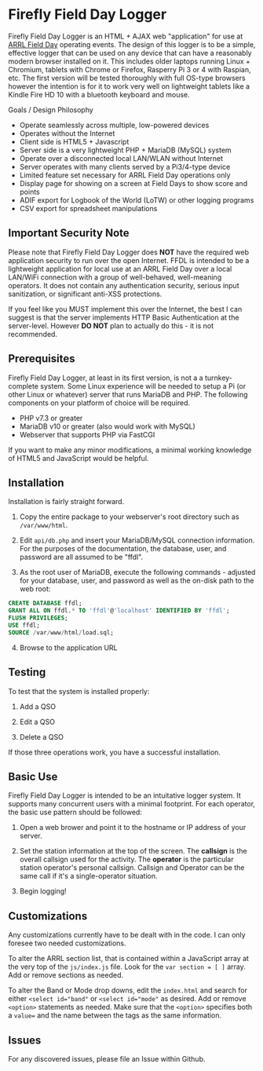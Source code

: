 # Firefly Field Day Logger
Firefly Field Day Logger is an HTML + AJAX web "application" for use 
at [ARRL Field Day](http://www.arrl.org/field-day) operating events. 
The design of this logger is to be a simple, effective logger that 
can be used on any device that can have a reasonably modern browser
installed on it. This includes older laptops running Linux + Chromium,
tablets with Chrome or Firefox, Rasperry Pi 3 or 4 with Raspian, etc.
The first version will be tested thoroughly with full OS-type
browsers however the intention is for it to work very well on lightweight
tablets like a Kindle Fire HD 10 with a bluetooth keyboard and mouse.

Goals / Design Philosophy

- Operate seamlessly across multiple, low-powered devices
- Operates without the Internet
- Client side is HTML5 + Javascript
- Server side is a very lightweight PHP + MariaDB (MySQL) system
- Operate over a disconnected local LAN/WLAN without Internet
- Server operates with many clients served by a Pi3/4-type device
- Limited feature set necessary for ARRL Field Day operations only
- Display page for showing on a screen at Field Days to show score and points
- ADIF export for Logbook of the World (LoTW) or other logging programs
- CSV export for spreadsheet manipulations

## Important Security Note

Please note that Firefly Field Day Logger does **NOT** have the
required web application security to run over the open
Internet. FFDL is intended to be a lightweight application for local use
at an ARRL Field Day over a local LAN/WiFi connection with a group of
well-behaved, well-meaning operators. It does not contain any authentication
security, serious input sanitization, or significant anti-XSS protections.

If you feel like you MUST implement this over the Internet, the best I can
suggest is that the server implements HTTP Basic Authentication at the
server-level. However **DO NOT** plan to actually do this - it is not
recommended.

## Prerequisites 

Firefly Field Day Logger, at least in its first version, is not a
a turnkey-complete system. Some Linux experience will be
needed to setup a Pi (or other Linux or whatever) server that runs
MariaDB and PHP. The following components on your platform of choice
will be required.

- PHP v7.3 or greater
- MariaDB v10 or greater (also would work with MySQL)
- Webserver that supports PHP via FastCGI

If you want to make any minor modifications, a minimal working
knowledge of HTML5 and JavaScript would be helpful.

## Installation

Installation is fairly straight forward.

1. Copy the entire package to your webserver's root directory 
such as `/var/www/html`.

2. Edit `api/db.php` and insert your MariaDB/MySQL connection information.
For the purposes of the documentation, the database, user, and password
are all assumed to be "ffdl".

3. As the root user of MariaDB, execute the following commands - adjusted
for your database, user, and password as well as the on-disk path
to the web root:

```sql
CREATE DATABASE ffdl;
GRANT ALL ON ffdl.* TO 'ffdl'@'localhost' IDENTIFIED BY 'ffdl';
FLUSH PRIVILEGES;
USE ffdl;
SOURCE /var/www/html/load.sql;
```

4. Browse to the application URL

## Testing

To test that the system is installed properly:

1. Add a QSO

2. Edit a QSO

3. Delete a QSO

If those three operations work, you have a successful installation.

## Basic Use

Firefly Field Day Logger is intended to be an intuitative logger
system. It supports many concurrent users with a minimal footprint.
For each operator, the basic use pattern should be followed:

1. Open a web brower and point it to the hostname or IP address
of your server.

2. Set the station information at the top of the screen. The **callsign**
is the overall callsign used for the activity. The **operator** is
the particular station operator's personal callsign. Callsign and
Operator can be the same call if it's a single-operator situation.

3. Begin logging!

## Customizations

Any customizations currently have to be dealt with in the code. I can
only foresee two needed customizations.

To alter the ARRL section list, that is contained within
a JavaScript array at the very top of the `js/index.js` file. Look
for the `var section = [ ]` array. Add or remove sections as needed.

To alter the Band or Mode drop downs, edit the `index.html` and search
for either `<select id="band"` or `<select id="mode"` as desired.
Add or remove `<option>` statements as needed. Make sure that the 
`<option>` specifies both a `value=` and the name between the tags
as the same information.

## Issues

For any discovered issues, please file an Issue within Github.
